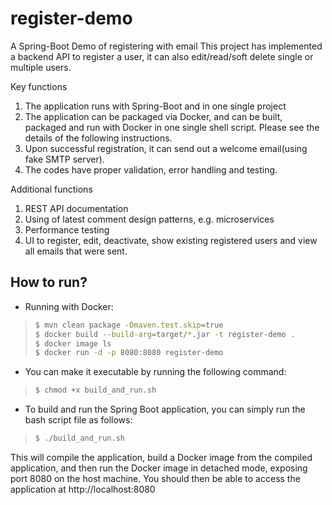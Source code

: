 # register-demo
A Spring-Boot Demo of registering with email
This project has implemented a backend API to register a user, it can also
edit/read/soft delete single or multiple users.

Key functions
1. The application runs with Spring-Boot and in one single project
2. The application can be packaged via Docker, and can be built, packaged and run
   with Docker in one single shell script. Please see the details of the following instructions.
3. Upon successful registration, it can send out a welcome email(using fake SMTP server).
4. The codes have proper validation, error handling and testing.

Additional functions
1. REST API documentation
2. Using of latest comment design patterns, e.g. microservices
3. Performance testing
4. UI to register, edit, deactivate, show existing registered users and view all emails
   that were sent.

## How to run?
- Running with Docker:
> ```bash
> $ mvn clean package -Dmaven.test.skip=true
> $ docker build --build-arg=target/*.jar -t register-demo .
> $ docker image ls
> $ docker run -d -p 8080:8080 register-demo
 - You can make it executable by running the following command:
> ```bash
> $ chmod +x build_and_run.sh
 - To build and run the Spring Boot application, you can simply run the bash script file as follows:
> ```bash
> $ ./build_and_run.sh

This will compile the application, build a Docker image from the compiled application, 
and then run the Docker image in detached mode, exposing port 8080 on the host machine. 
You should then be able to access the application at http://localhost:8080